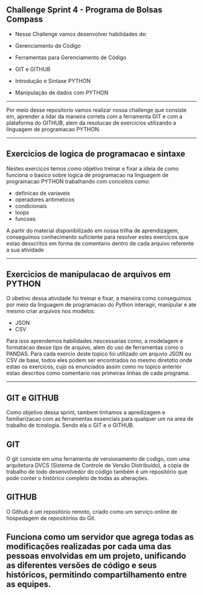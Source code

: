 Challenge Sprint 4 - Programa de Bolsas Compass
---------------------------------------------------
* Nesse Challenge vamos desenvolver habilidades de:

* Gerenciamento de Código

* Ferramentas para Gerenciamento de Código

* GIT e GITHUB

* Introdução e Sintaxe PYTHON

* Manipulação de dados com PYTHON

------------------------------------------------------
Por meio desse repositorio vamos realizar nossa challenge 
que consiste em, aprender a lidar da maneira correta com a ferramenta
GIT e com a plataforma do GITHUB, alem da resolucao de exercicios 
utilizando a linguagem de programacao PYTHON.

--------------------------------------------------------------------------
## Exercicios de logica de programacao e sintaxe

Nestes exercicos temos como objetivo treinar e fixar a ideia de como funciona 
o basico sobre logica de programacao na linguagem de programacao PYTHON trabalhando com
conceitos como:
* definicao de variaveis
* operadores aritimeticos
* condicionais
* loops 
* funcoes
  
A partir do material disponibilizado em nossa trilha de aprendizagem,
conseguimos conhecimento suficiente para resolver estes exercicos que estao 
desscritos em forma de comentario dentro de cada arquivo referente a sua atividade

---------------------------------------------------------------------------------

## Exercicios de manipulacao de arquivos em PYTHON

O obetivo dessa atividade foi treinar e fixar, a maneira como conseguimos
por meio da linguagem de programacao do Python interagir, manipular e ate mesmo criar
arquivos nos modelos:
* JSON
* CSV

Para isso aprendemos habilidades nescessarias como, a modelagem e formatacao
desse tipo de arquivo, alem do uso de ferramentas como o PANDAS.
Para cada exercio deste topico foi utilizado um arquvio JSON ou CSV de base,
todos eles podem ser encontrados no mesmo diretotio onde estao os exercicos, cujo 
os enunciados assim como no topico anterior estao descritos como comentario 
nas primeiras linhas de cada programa.

----------------------------------------------------------------

## GIT e GITHUB

Como  objetivo dessa sprint, tambem tinhamos a apredizagem e familiarizacao 
com as ferramentas essenciais para qualquer um na area de trabalho de tcnologia.
Sendo ela o GIT e o GITHUB.
 
## GIT

O git consiste em uma ferramenta de versionamento de codigo, com uma arquitetura
DVCS (Sistema de Controle de Versão Distribuído),
a cópia de trabalho de todo desenvolvedor do código também é um repositório que pode conter o 
histórico completo de todas as alterações.

## GITHUB

O Github é um repositório remoto, criado como um serviço online de hospedagem
de repositórios do Git.

Funciona como um servidor que agrega todas as modificações realizadas por cada uma das
pessoas envolvidas em um projeto, unificando as diferentes versões de código e seus históricos,
permitindo compartilhamento entre as equipes.
---------------------------------------------------------------------------------------------------------------
